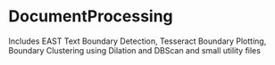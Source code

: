 # DocumentProcessing
Includes EAST Text Boundary Detection, Tesseract Boundary Plotting, Boundary Clustering using Dilation and DBScan and small utility files
